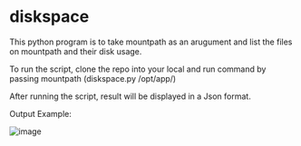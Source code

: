 # diskspace

This python program is to take mountpath as an arugument and list the files on mountpath and their disk usage.

To run the script, clone the repo into your local and run command by passing mountpath (diskspace.py /opt/app/)

After running the script, result will be displayed in a Json format.

Output Example:

![image](https://user-images.githubusercontent.com/36652341/149401317-b4292bdf-7aa0-45e5-bb9a-9b1ff90d4598.png)
